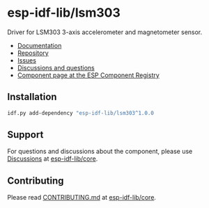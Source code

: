 # esp-idf-lib/lsm303

Driver for LSM303 3-axis accelerometer and magnetometer sensor.

* [Documentation](https://esp-idf-lib.github.io/lsm303/)
* [Repository](https://github.com/esp-idf-lib/lsm303)
* [Issues](https://github.com/esp-idf-lib/lsm303/issues)
* [Discussions and questions](https://github.com/esp-idf-lib/core/discussions)
* [Component page at the ESP Component Registry](https://components.espressif.com/components/esp-idf-lib/lsm303)

## Installation

```sh
idf.py add-dependency "esp-idf-lib/lsm303^1.0.0
```

## Support

For questions and discussions about the component, please use
[Discussions](https://github.com/esp-idf-lib/core/discussions)
at [esp-idf-lib/core](https://github.com/esp-idf-lib/core).

## Contributing

Please read [CONTRIBUTING.md](https://github.com/esp-idf-lib/core/blob/main/CONTRIBUTING.md)
at [esp-idf-lib/core](https://github.com/esp-idf-lib/core).
